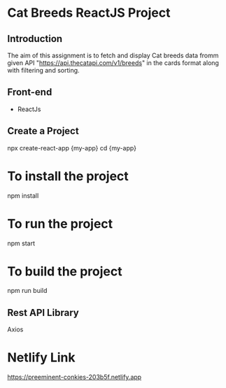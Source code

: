 # Cat Breeds ReactJS Project

## Introduction

The aim of this assignment is to fetch and display Cat breeds data fromm given API "https://api.thecatapi.com/v1/breeds" in the cards format along with filtering and sorting.

## Front-end

- ReactJs

## Create a Project

npx create-react-app {my-app}
cd {my-app}

# To install the project

npm install

# To run the project

npm start

# To build the project

npm run build

## Rest API Library

Axios

# Netlify Link

https://preeminent-conkies-203b5f.netlify.app
